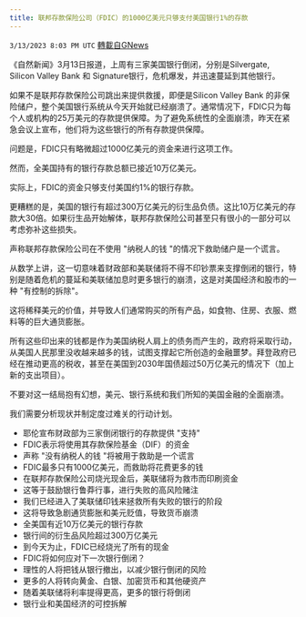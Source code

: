 ```yaml
---
title: 联邦存款保险公司（FDIC）的1000亿美元只够支付美国银行1%的存款
---
```

`3/13/2023 8:03 PM UTC` [轉載自GNews](https://gnews.org/articles/1010767)

《自然新闻》3月13日报道，上周有三家美国银行倒闭，分别是Silvergate, Silicon Valley Bank 和 Signature银行，危机爆发，并迅速蔓延到其他银行。

如果不是联邦存款保险公司跳出来提供救援，即便是Silicon Valley Bank 的非保险储户，整个美国银行系统从今天开始就已经崩溃了。通常情况下，FDIC只为每个人或机构的25万美元的存款提供保障。为了避免系统性的全面崩溃，昨天在紧急会议上宣布，他们将为这些银行的所有存款提供保障。

问题是，FDIC只有略微超过1000亿美元的资金来进行这项工作。

然而，全美国持有的银行存款总额已接近10万亿美元。

实际上，FDIC的资金只够支付美国约1%的银行存款。

更糟糕的是，美国的银行有超过300万亿美元的衍生品负债。这比10万亿美元的存款大30倍。如果衍生品开始解体，联邦存款保险公司甚至只有很小的一部分可以考虑弥补这些损失。

声称联邦存款保险公司在不使用 "纳税人的钱 "的情况下救助储户是一个谎言。

从数学上讲，这一切意味着财政部和美联储将不得不印钞票来支撑倒闭的银行，特别是随着危机的蔓延和美联储加息时更多银行的崩溃，这是对美国经济和股市的一种 "有控制的拆除"。

这将稀释美元的价值，并导致人们通常购买的所有产品，如食物、住房、衣服、燃料等的巨大通货膨胀。

所有这些印出来的钱都是作为美国纳税人肩上的债务而产生的，政府将采取行动，从美国人民那里没收越来越多的钱，试图支撑起它所创造的金融噩梦。拜登政府已经在推动更高的税收，甚至在美国到2030年国债超过50万亿美元的情况下（加上新的支出项目）。

不要对这一结局抱有幻想，美元、银行系统和我们所知的美国金融的全面崩溃。

我们需要分析现状并制定度过难关的行动计划。

- 耶伦宣布财政部为三家倒闭银行的存款提供 "支持"
- FDIC表示将使用其存款保险基金（DIF）的资金
- 声称 "没有纳税人的钱 "将被用于救助是一个谎言
- FDIC最多只有1000亿美元，而救助将花费更多的钱
- 在联邦存款保险公司烧光现金后，美联储将为救市而印刷资金
- 这等于鼓励银行鲁莽行事，进行失败的高风险赌注
- 我们已经进入了美联储印钱来拯救所有失败的银行的阶段
- 这将导致急剧通货膨胀和美元贬值，导致货币崩溃
- 全美国有近10万亿美元的银行存款
- 银行间的衍生品风险超过300万亿美元
- 到今天为止，FDIC已经烧光了所有的现金
- FDIC将如何应对下一次银行倒闭？
- 理性的人将把钱从银行撤出，以减少银行倒闭的风险
- 更多的人将转向黄金、白银、加密货币和其他硬资产
- 随着美联储将利率提得更高，更多的银行将倒闭
- 银行业和美国经济的可控拆解


